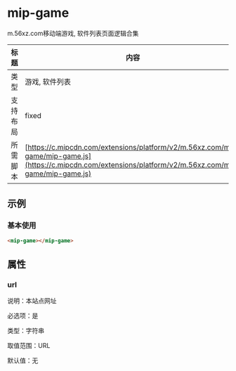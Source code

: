 # mip-game

m.56xz.com移动端游戏, 软件列表页面逻辑合集

标题|内容
----|----
类型| 游戏, 软件列表
支持布局| fixed
所需脚本| [https://c.mipcdn.com/extensions/platform/v2/m.56xz.com/mip-game/mip-game.js](https://c.mipcdn.com/extensions/platform/v2/m.56xz.com/mip-game/mip-game.js)

## 示例

### 基本使用

```html
<mip-game></mip-game>
```

## 属性

### url

说明：本站点网址

必选项：是

类型：字符串

取值范围：URL

默认值：无